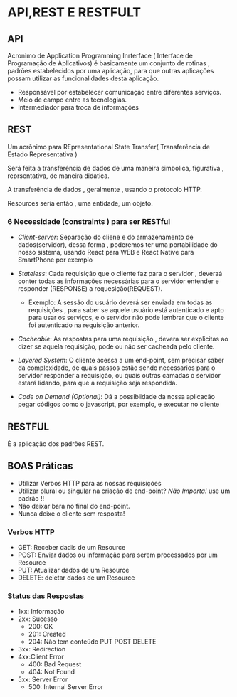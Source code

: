 # API,REST E RESTFULT

## API

Acronimo de Application Programming Inrterface ( Interface de Programação de Aplicativos) é basicamente um conjunto de rotinas , padrões estabelecidos por uma aplicação, para que outras aplicações possam utilizar as funcionalidades desta aplicação.

- Responsável por estabelecer comunicação entre diferentes serviços.
- Meio de campo entre as tecnologias.
- Intermediador para troca de informações

## REST

Um acrônimo para REpresentational State Transfer( Transferência de Estado Representativa )

Será feita a transferência de dados de uma maneira simbolica, figurativa , reprsentativa, de maneira didatica.

A transferência de dados , geralmente , usando o protocolo HTTP.

Resources seria então , uma entidade, um objeto.

### 6 Necessidade (constraints ) para ser RESTful

- _Client-server_: Separação do cliene e do armazenamento de dados(servidor), dessa forma , poderemos ter uma portabilidade do nosso sistema, usando React para WEB e React Native para SmartPhone por exemplo

- _Stateless_: Cada requisição que o cliente faz para o servidor , deveraá conter todas as informações necessárias para o servidor entender e responder (RESPONSE) a requesição(REQUEST).

  - Exemplo: A sessão do usuário deverá ser enviada em todas as requisições , para saber se aquele usuário está autenticado e apto para usar os serviços, e o servidor não pode lembrar que o cliente foi autenticado na requisição anterior.

- _Cacheable_: As respostas para uma requisição , devera ser explicitas ao dizer se aquela requisição, pode ou não ser cacheada pelo cliente.

- _Layered System_: O cliente acessa a um end-point, sem precisar saber da complexidade, de quais passos estão sendo necessarios para o servidor responder a requisição, ou quais outras camadas o servidor estará lidando, para que a requisição seja respondida.

- _Code on Demand (Optional)_: Dá a possiblidade da nossa aplicação pegar códigos como o javascript, por exemplo, e executar no cliente

## RESTFUL

É a aplicação dos padrões REST.

## BOAS Práticas

- Utilizar Verbos HTTP para as nossas requisições
- Utilizar plural ou singular na criação de end-point? _Não Importa!_ use um padrão !!
- Não deixar bara no final do end-point.
- Nunca deixe o cliente sem resposta!

### Verbos HTTP

- GET: Receber dadis de um Resource
- POST: Enviar dados ou informação para serem processados por um Resource
- PUT: Atualizar dados de um Resource
- DELETE: deletar dados de um Resource

### Status das Respostas

- 1xx: Informação
- 2xx: Sucesso
  - 200: OK
  - 201: Created
  - 204: Não tem conteúdo PUT POST DELETE
- 3xx: Redirection
- 4xx:Client Error
  - 400: Bad Request
  - 404: Not Found
- 5xx: Server Error
  - 500: Internal Server Error
